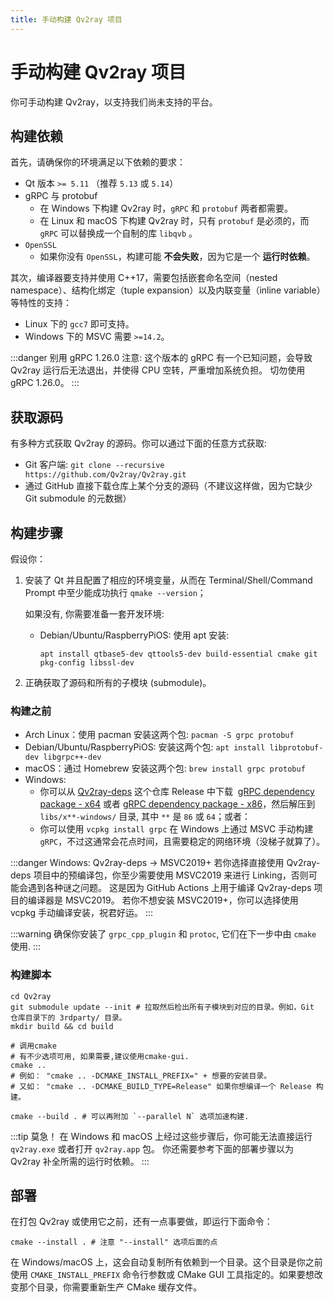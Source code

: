 ```yaml
---
title: 手动构建 Qv2ray 项目
---
```


# 手动构建 Qv2ray 项目

你可手动构建 Qv2ray，以支持我们尚未支持的平台。

## 构建依赖

首先，请确保你的环境满足以下依赖的要求：

- Qt 版本 `>= 5.11` （推荐 `5.13` 或 `5.14`）
- gRPC 与 protobuf
  - 在 Windows 下构建 Qv2ray 时，`gRPC` 和 `protobuf` 两者都需要。
  - 在 Linux 和 macOS 下构建 Qv2ray 时，只有 `protobuf` 是必须的，而 `gRPC` 可以替换成一个自制的库 `libqvb` 。
- `OpenSSL`
  - 如果你没有 `OpenSSL`，构建可能 **不会失败**，因为它是一个 **运行时依赖**。

其次，编译器要支持并使用 C++17，需要包括嵌套命名空间（nested namespace）、结构化绑定（tuple expansion）以及内联变量（inline variable）等特性的支持：

- Linux 下的 `gcc7` 即可支持。
- Windows 下的 MSVC 需要 `>=14.2`。

:::danger 别用 gRPC 1.26.0
注意: 这个版本的 gRPC 有一个已知问题，会导致 Qv2ray 运行后无法退出，并使得 CPU 空转，严重增加系统负担。
切勿使用 gRPC 1.26.0。
:::

## 获取源码

有多种方式获取 Qv2ray 的源码。你可以通过下面的任意方式获取:

- Git 客户端: `git clone --recursive https://github.com/Qv2ray/Qv2ray.git`
- 通过 GitHub 直接下载仓库上某个分支的源码（不建议这样做，因为它缺少 Git submodule 的元数据）

## 构建步骤

假设你：

1. 安装了 Qt 并且配置了相应的环境变量，从而在 Terminal/Shell/Command Prompt 中至少能成功执行 `qmake --version`；

   如果没有, 你需要准备一套开发环境:

   - Debian/Ubuntu/RaspberryPiOS: 使用 apt 安装:

     `apt install qtbase5-dev qttools5-dev build-essential cmake git pkg-config libssl-dev`

2. 正确获取了源码和所有的子模块 (submodule)。

### 构建之前

- Arch Linux：使用 pacman 安装这两个包: `pacman -S grpc protobuf`
- Debian/Ubuntu/RaspberryPiOS: 安装这两个包: `apt install libprotobuf-dev libgrpc++-dev`
- macOS：通过 Homebrew 安装这两个包: `brew install grpc protobuf`
- Windows:
  - 你可以从 [Qv2ray-deps](https://github.com/Qv2ray/Qv2ray-deps) 这个仓库 Release 中下载  [gRPC dependency package - x64](https://github.com/Qv2ray/Qv2ray-deps/releases/download/release/grpc-x64-windows.7z) 或者 [gRPC dependency package - x86](https://github.com/Qv2ray/Qv2ray-deps/releases/download/release/grpc-x86-windows.7z)，然后解压到 `libs/x**-windows/` 目录, 其中 `**` 是 `86` 或 `64`；或者：
  - 你可以使用 `vcpkg install grpc` 在 Windows 上通过 MSVC 手动构建 `gRPC`，不过这通常会花点时间，且需要稳定的网络环境（没梯子就算了）。

:::danger Windows: Qv2ray-deps -> MSVC2019+
若你选择直接使用 Qv2ray-deps 项目中的预编译包，你至少需要使用 MSVC2019 来进行 Linking，否则可能会遇到各种谜之问题。
这是因为 GitHub Actions 上用于编译 Qv2ray-deps 项目的编译器是 MSVC2019。
若你不想安装 MSVC2019+，你可以选择使用 vcpkg 手动编译安装，祝君好运。
:::

:::warning
确保你安装了 `grpc_cpp_plugin` 和 `protoc`, 它们在下一步中由 `cmake` 使用.
:::

### 构建脚本

```shell
cd Qv2ray
git submodule update --init # 拉取然后检出所有子模块到对应的目录。例如，Git 仓库目录下的 3rdparty/ 目录。
mkdir build && cd build

# 调用cmake
# 有不少选项可用, 如果需要,建议使用cmake-gui.
cmake ..
# 例如： "cmake .. -DCMAKE_INSTALL_PREFIX=" + 想要的安装目录。
# 又如： "cmake .. -DCMAKE_BUILD_TYPE=Release" 如果你想编译一个 Release 构建。

cmake --build . # 可以再附加 `--parallel N` 选项加速构建.
```

:::tip 莫急！
在 Windows 和 macOS 上经过这些步骤后，你可能无法直接运行 `qv2ray.exe` 或者打开 `qv2ray.app` 包。
你还需要参考下面的部署步骤以为 Qv2ray 补全所需的运行时依赖。
:::

## 部署

在打包 Qv2ray 或使用它之前，还有一点事要做，即运行下面命令：

```shell
cmake --install . # 注意 "--install" 选项后面的点
```

在 Windows/macOS 上，这会自动复制所有依赖到一个目录。这个目录是你之前使用 `CMAKE_INSTALL_PREFIX` 命令行参数或 CMake GUI 工具指定的。如果要想改变那个目录，你需要重新生产 CMake 缓存文件。
